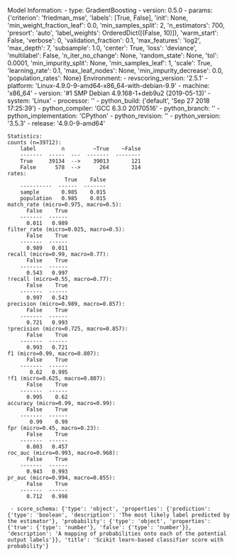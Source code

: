 Model Information:
	 - type: GradientBoosting
	 - version: 0.5.0
	 - params: {'criterion': 'friedman_mse', 'labels': [True, False], 'init': None, 'min_weight_fraction_leaf': 0.0, 'min_samples_split': 2, 'n_estimators': 700, 'presort': 'auto', 'label_weights': OrderedDict([(False, 10)]), 'warm_start': False, 'verbose': 0, 'validation_fraction': 0.1, 'max_features': 'log2', 'max_depth': 7, 'subsample': 1.0, 'center': True, 'loss': 'deviance', 'multilabel': False, 'n_iter_no_change': None, 'random_state': None, 'tol': 0.0001, 'min_impurity_split': None, 'min_samples_leaf': 1, 'scale': True, 'learning_rate': 0.1, 'max_leaf_nodes': None, 'min_impurity_decrease': 0.0, 'population_rates': None}
	Environment:
	 - revscoring_version: '2.5.1'
	 - platform: 'Linux-4.9.0-9-amd64-x86_64-with-debian-9.9'
	 - machine: 'x86_64'
	 - version: '#1 SMP Debian 4.9.168-1+deb9u2 (2019-05-13)'
	 - system: 'Linux'
	 - processor: ''
	 - python_build: ('default', 'Sep 27 2018 17:25:39')
	 - python_compiler: 'GCC 6.3.0 20170516'
	 - python_branch: ''
	 - python_implementation: 'CPython'
	 - python_revision: ''
	 - python_version: '3.5.3'
	 - release: '4.9.0-9-amd64'
	
	Statistics:
	counts (n=39712):
		label        n         ~True    ~False
		-------  -----  ---  -------  --------
		True     39134  -->    39013       121
		False      578  -->      264       314
	rates:
		              True    False
		----------  ------  -------
		sample       0.985    0.015
		population   0.985    0.015
	match_rate (micro=0.975, macro=0.5):
		  False    True
		-------  ------
		  0.011   0.989
	filter_rate (micro=0.025, macro=0.5):
		  False    True
		-------  ------
		  0.989   0.011
	recall (micro=0.99, macro=0.77):
		  False    True
		-------  ------
		  0.543   0.997
	!recall (micro=0.55, macro=0.77):
		  False    True
		-------  ------
		  0.997   0.543
	precision (micro=0.989, macro=0.857):
		  False    True
		-------  ------
		  0.721   0.993
	!precision (micro=0.725, macro=0.857):
		  False    True
		-------  ------
		  0.993   0.721
	f1 (micro=0.99, macro=0.807):
		  False    True
		-------  ------
		   0.62   0.995
	!f1 (micro=0.625, macro=0.807):
		  False    True
		-------  ------
		  0.995    0.62
	accuracy (micro=0.99, macro=0.99):
		  False    True
		-------  ------
		   0.99    0.99
	fpr (micro=0.45, macro=0.23):
		  False    True
		-------  ------
		  0.003   0.457
	roc_auc (micro=0.993, macro=0.968):
		  False    True
		-------  ------
		  0.943   0.993
	pr_auc (micro=0.994, macro=0.855):
		  False    True
		-------  ------
		  0.712   0.998
	
	 - score_schema: {'type': 'object', 'properties': {'prediction': {'type': 'boolean', 'description': 'The most likely label predicted by the estimator'}, 'probability': {'type': 'object', 'properties': {'true': {'type': 'number'}, 'false': {'type': 'number'}}, 'description': 'A mapping of probabilities onto each of the potential output labels'}}, 'title': 'Scikit learn-based classifier score with probability'}


